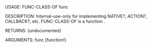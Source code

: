 USAGE:
     FUNC-CLASS-OF func 

DESCRIPTION:
     Internal-use-only for implementing NATIVE?, ACTION?, CALLBACK?, etc.
     FUNC-CLASS-OF is a function .

RETURNS:
    (undocumented)

ARGUMENTS:
    func [function!]
